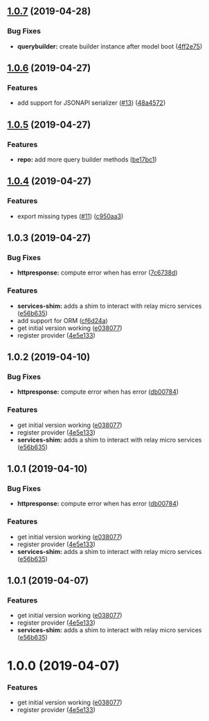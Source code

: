 ## [1.0.7](https://github.com/thetutlage/base-provider/compare/1.0.6...1.0.7) (2019-04-28)


### Bug Fixes

* **querybuilder:** create builder instance after model boot ([4ff2e75](https://github.com/thetutlage/base-provider/commit/4ff2e75))



## [1.0.6](https://github.com/thetutlage/base-provider/compare/1.0.5...1.0.6) (2019-04-27)


### Features

* add support for JSONAPI serializer ([#13](https://github.com/thetutlage/base-provider/issues/13)) ([48a4572](https://github.com/thetutlage/base-provider/commit/48a4572))



## [1.0.5](https://github.com/thetutlage/base-provider/compare/1.0.4...1.0.5) (2019-04-27)


### Features

* **repo:** add more query builder methods ([be17bc1](https://github.com/thetutlage/base-provider/commit/be17bc1))



## [1.0.4](https://github.com/thetutlage/base-provider/compare/1.0.3...1.0.4) (2019-04-27)


### Features

* export missing types ([#11](https://github.com/thetutlage/base-provider/issues/11)) ([c950aa3](https://github.com/thetutlage/base-provider/commit/c950aa3))



## 1.0.3 (2019-04-27)


### Bug Fixes

* **httpresponse:** compute error when has error ([7c6738d](https://github.com/thetutlage/base-provider/commit/7c6738d))


### Features

* **services-shim:** adds a shim to interact with relay micro services ([e56b635](https://github.com/thetutlage/base-provider/commit/e56b635))
* add support for ORM ([cf6d24a](https://github.com/thetutlage/base-provider/commit/cf6d24a))
* get initial version working ([e038077](https://github.com/thetutlage/base-provider/commit/e038077))
* register provider ([4e5e133](https://github.com/thetutlage/base-provider/commit/4e5e133))



## 1.0.2 (2019-04-10)


### Bug Fixes

* **httpresponse:** compute error when has error ([db00784](https://github.com/thetutlage/base-provider/commit/db00784))


### Features

* get initial version working ([e038077](https://github.com/thetutlage/base-provider/commit/e038077))
* register provider ([4e5e133](https://github.com/thetutlage/base-provider/commit/4e5e133))
* **services-shim:** adds a shim to interact with relay micro services ([e56b635](https://github.com/thetutlage/base-provider/commit/e56b635))



## 1.0.1 (2019-04-10)


### Bug Fixes

* **httpresponse:** compute error when has error ([db00784](https://github.com/thetutlage/base-provider/commit/db00784))


### Features

* get initial version working ([e038077](https://github.com/thetutlage/base-provider/commit/e038077))
* register provider ([4e5e133](https://github.com/thetutlage/base-provider/commit/4e5e133))
* **services-shim:** adds a shim to interact with relay micro services ([e56b635](https://github.com/thetutlage/base-provider/commit/e56b635))



## 1.0.1 (2019-04-07)


### Features

* get initial version working ([e038077](https://github.com/thetutlage/base-provider/commit/e038077))
* register provider ([4e5e133](https://github.com/thetutlage/base-provider/commit/4e5e133))
* **services-shim:** adds a shim to interact with relay micro services ([e56b635](https://github.com/thetutlage/base-provider/commit/e56b635))



# 1.0.0 (2019-04-07)


### Features

* get initial version working ([e038077](https://github.com/thetutlage/base-provider/commit/e038077))
* register provider ([4e5e133](https://github.com/thetutlage/base-provider/commit/4e5e133))



